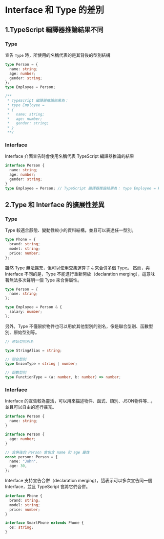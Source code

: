 # Interface 和 Type 的差別

## 1.TypeScript 編譯器推論結果不同

### Type

宣告 `Type` 時，所使用的名稱代表的是其背後的型別結構

```typescript
type Person = {
  name: string;
  age: number;
  gender: string;
};
type Employee = Person;

/**
 * TypeScript 編譯器推論結果為：
 * type Employee =
 * {
 *   name: string;
 *   age: number;
 *   gender: string;
 * }
 **/
```

### Interface

Interface 介面宣告時會使用名稱代表 TypeScript 編譯器推論的結果

```typescript
interface Person {
  name: string;
  age: number;
  gender: string;
}
type Employee = Person; // TypeScript 編譯器推論結果為： type Employee = Person
```

## 2.Type 和 Interface 的擴展性差異

### Type

Type 較適合靜態、變動性較小的資料結構，並且可以表達任一型別。

```typescript
type Phone = {
  brand: string;
  model: string;
  price: number;
};
```

雖然 Type 無法擴充，但可以使用交集運算子 `&` 來合併多個 Type。
然而，與 Interface 不同的是，Type 不能進行重新開放（declaration merging），這意味著無法多次聲明一個 Type 來合併屬性。

```typescript
type Person = {
  name: string;
};

type Employee = Person & {
  salary: number;
};
```

另外，Type 不僅限於物件也可以用於其他型別的別名，像是聯合型別、函數型別、原始型別等。

```typescript
// 原始型別別名

type StringAlias = string;

// 聯合型別
type UnionType = string | number;

// 函數型別
type FunctionType = (a: number, b: number) => number;
```

### Interface

Interface 的宣告較為靈活，可以用來描述物件、函式、類別、JSON物件等...，並且可以自由的進行擴充。

```typescript
interface Person {
  name: string;
}

interface Person {
  age: number;
}

// 合併後的 Person 會包含 name 和 age 屬性
const person: Person = {
  name: "John",
  age: 30,
};
```

Interface 支持宣告合併（declaration merging），這表示可以多次宣告同一個 Interface，並且 TypeScript 會將它們合併。

```typescript
interface Phone {
  brand: string;
  model: string;
  price: number;
}

interface SmartPhone extends Phone {
  os: string;
}
```
